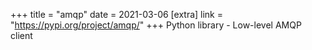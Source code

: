 +++
title = "amqp"
date = 2021-03-06
[extra]
link = "https://pypi.org/project/amqp/"
+++
Python library - Low-level AMQP client

